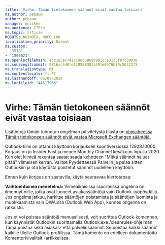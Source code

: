 ```yaml
---
title: 'Virhe: Tämän tietokoneen säännöt eivät vastaa toisiaan'
ms.author: pebaum
author: pebaum
manager: mnirkhe
ms.audience: ITPro
ms.topic: article
ROBOTS: NOINDEX, NOFOLLOW
localization_priority: Normal
ms.custom:
- "3518"
- "1800021"
ms.openlocfilehash: ecc1e5ec741cc90c58698991c3a3135f87c39938
ms.sourcegitcommit: 9816ac4d0fef20558383a491e0e76b79c56323f5
ms.translationtype: MT
ms.contentlocale: fi-FI
ms.lasthandoff: 06/09/2020
ms.locfileid: "44617966"
---
```

# <a name="error-the-rules-on-this-computer-do-not-match"></a>Virhe: Tämän tietokoneen säännöt eivät vastaa toisiaan

Lisätietoja tämän tunnetun ongelman päivitetystä tilasta on [ohjeaiheessa Tämän tietokoneen säännöt eivät vastaa Microsoft Exchangen sääntöjä.](https://support.office.com/article/d032e037-b224-429e-b325-633afde9b5f0)

Outlook-tiimi on ottanut käyttöön korjauksen koontiversiossa 12928.10000. Korjaus on jo Insider Fast ja menee Monthly Channel kesäkuun lopulla 2020. Kun olet kiinteä rakentaa saatat saada kehotteen "Mitkä säännöt haluat pitää" viimeisen kerran. Valitse Pyydettäessä Palvelin ja palaa sitten Outlookiin ja ota käytöstä poistetut säännöt uudelleen käyttöön.

Ennen kuin korjaus on saatavilla, käytä seuraavaa kiertotapaa:

**Vaihtoehtoinen menetelmä:** Viimeaikaisissa raporteissa ongelma on ilmennyt niille, jotka ovat luoneet asiakassääntöjä vain Outlook-työpöydällä. Jos ongelma jatkuu, harkitse sääntöjen poistamista ja sääntöjen luomista ja muokkaamista vain OWA:ssa (Outlook Web App), kunnes ongelma on ratkaistu.

Jos et voi poistaa sääntöjä manuaalisesti, voit suorittaa Outlook-komennon, kun käynnistät Outlookin suorittamalla Outlook.exe /cleanrules-ohjelman. Tämä poistaa sekä asiakas- että palvelinsäännöt. Se poistaa kaikki säännöt kaikille tileille Outlook-profiilissa. Tämä komento on edelleen dokumentoitu Komentorivivalitsit -artikkelissa.